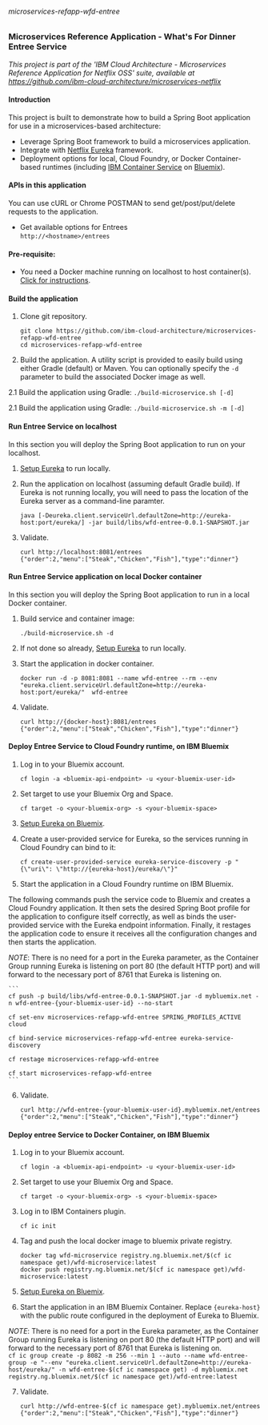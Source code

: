 ###### microservices-refapp-wfd-entree

### Microservices Reference Application - What's For Dinner Entree Service

*This project is part of the 'IBM Cloud Architecture - Microservices Reference Application for Netflix OSS' suite, available at
https://github.com/ibm-cloud-architecture/microservices-netflix*

#### Introduction

This project is built to demonstrate how to build a Spring Boot application for use in a microservices-based architecture:
 - Leverage Spring Boot framework to build a microservices application.
 - Integrate with [Netflix Eureka](https://github.com/Netflix/eureka) framework.
 - Deployment options for local, Cloud Foundry, or Docker Container-based runtimes (including [IBM Container Service](https://console.ng.bluemix.net/docs/containers/container_index.html) on [Bluemix](https://new-console.ng.bluemix.net/#overview)).

#### APIs in this application
You can use cURL or Chrome POSTMAN to send get/post/put/delete requests to the application.
- Get available options for Entrees  
`http://<hostname>/entrees`

#### Pre-requisite:
- You need a Docker machine running on localhost to host container(s). [Click for instructions](https://docs.docker.com/machine/get-started/).

#### Build the application
1. Clone git repository.
    ```
    git clone https://github.com/ibm-cloud-architecture/microservices-refapp-wfd-entree
    cd microservices-refapp-wfd-entree
    ```

2. Build the application.  A utility script is provided to easily build using either Gradle (default) or Maven.  You can optionally specify the `-d` parameter to build the associated Docker image as well.

  2.1 Build the application using Gradle:
    ```
    ./build-microservice.sh [-d]
    ```

  2.1 Build the application using Gradle:
    ```
    ./build-microservice.sh -m [-d]
    ```

#### Run Entree Service on localhost
In this section you will deploy the Spring Boot application to run on your localhost.

1.  [Setup Eureka](https://github.com/ibm-cloud-architecture/microservices-netflix-eureka#run-the-application-component-locally) to run locally.

2. Run the application on localhost (assuming default Gradle build).  If Eureka is not running locally, you will need to pass the location of the Eureka server as a command-line paramter.
    ```
    java [-Deureka.client.serviceUrl.defaultZone=http://eureka-host:port/eureka/] -jar build/libs/wfd-entree-0.0.1-SNAPSHOT.jar
    ```

3. Validate.
    ```
    curl http://localhost:8081/entrees
    {"order":2,"menu":["Steak","Chicken","Fish"],"type":"dinner"}
    ```

#### Run Entree Service application on local Docker container
In this section you will deploy the Spring Boot application to run in a local Docker container.

1. Build service and container image:
    ```
    ./build-microservice.sh -d
    ```

2. If not done so already, [Setup Eureka](https://github.com/ibm-cloud-architecture/microservices-netflix-eureka#run-the-application-component-locally) to run locally.

3. Start the application in docker container.
    ```
    docker run -d -p 8081:8081 --name wfd-entree --rm --env "eureka.client.serviceUrl.defaultZone=http://eureka-host:port/eureka/"  wfd-entree
    ```

4. Validate.
    ```
    curl http://{docker-host}:8081/entrees
    {"order":2,"menu":["Steak","Chicken","Fish"],"type":"dinner"}
    ```

#### Deploy Entree Service to Cloud Foundry runtime, on IBM Bluemix

1. Log in to your Bluemix account.
    ```
    cf login -a <bluemix-api-endpoint> -u <your-bluemix-user-id>
    ```

2. Set target to use your Bluemix Org and Space.
    ```
    cf target -o <your-bluemix-org> -s <your-bluemix-space>
    ```

3. [Setup Eureka on Bluemix](https://github.com/ibm-cloud-architecture/microservices-netflix-eureka#run-the-application-component-on-bluemix).

4.  Create a user-provided service for Eureka, so the services running in Cloud Foundry can bind to it:

    ```
    cf create-user-provided-service eureka-service-discovery -p "{\"uri\": \"http://{eureka-host}/eureka/\"}"
    ```

5. Start the application in a Cloud Foundry runtime on IBM Bluemix.

  The following commands push the service code to Bluemix and creates a Cloud Foundry application.  It then sets the desired Spring Boot profile for the application to configure itself correctly, as well as binds the user-provided service with the Eureka endpoint information.  Finally, it restages the application code to ensure it receives all the configuration changes and then starts the application.  

  _NOTE_: There is no need for a port in the Eureka parameter, as the Container Group running Eureka is listening on port 80 (the default HTTP port) and will forward to the necessary port of 8761 that Eureka is listening on.  

    ```
    cf push -p build/libs/wfd-entree-0.0.1-SNAPSHOT.jar -d mybluemix.net -n wfd-entree-{your-bluemix-user-id} --no-start

    cf set-env microservices-refapp-wfd-entree SPRING_PROFILES_ACTIVE cloud

    cf bind-service microservices-refapp-wfd-entree eureka-service-discovery

    cf restage microservices-refapp-wfd-entree

    cf start microservices-refapp-wfd-entree
    ```

6. Validate.  
    ```
    curl http://wfd-entree-{your-bluemix-user-id}.mybluemix.net/entrees
    {"order":2,"menu":["Steak","Chicken","Fish"],"type":"dinner"}
    ```


#### Deploy entree Service to Docker Container, on IBM Bluemix

1. Log in to your Bluemix account.
    ```
    cf login -a <bluemix-api-endpoint> -u <your-bluemix-user-id>
    ```

2. Set target to use your Bluemix Org and Space.
    ```
    cf target -o <your-bluemix-org> -s <your-bluemix-space>
    ```

3. Log in to IBM Containers plugin.
    ```
    cf ic init
    ```

4. Tag and push the local docker image to bluemix private registry.
    ```
    docker tag wfd-microservice registry.ng.bluemix.net/$(cf ic namespace get)/wfd-microservice:latest
    docker push registry.ng.bluemix.net/$(cf ic namespace get)/wfd-microservice:latest
    ```

5. [Setup Eureka on Bluemix](https://github.com/ibm-cloud-architecture/microservices-netflix-eureka#run-the-application-component-on-bluemix).

6. Start the application in an IBM Bluemix Container. Replace `{eureka-host}` with the public route configured in the deployment of Eureka to Bluemix.  

  _NOTE_: There is no need for a port in the Eureka parameter, as the Container Group running Eureka is listening on port 80 (the default HTTP port) and will forward to the necessary port of 8761 that Eureka is listening on.  
    ```
    cf ic group create -p 8082 -m 256 --min 1 --auto --name wfd-entree-group -e "--env "eureka.client.serviceUrl.defaultZone=http://eureka-host/eureka/" -n wfd-entree-$(cf ic namespace get) -d mybluemix.net registry.ng.bluemix.net/$(cf ic namespace get)/wfd-entree:latest
    ```

7. Validate.  
    ```
    curl http://wfd-entree-$(cf ic namespace get).mybluemix.net/entrees
    {"order":2,"menu":["Steak","Chicken","Fish"],"type":"dinner"}
    ```

